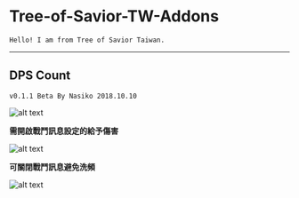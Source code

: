 # Tree-of-Savior-TW-Addons
    Hello! I am from Tree of Savior Taiwan.
***
## DPS Count
`v0.1.1 Beta By Nasiko 2018.10.10`

![alt text](https://i.imgur.com/Ih0oFoj.png)

**需開啟戰鬥訊息設定的給予傷害**

![alt text](https://i.imgur.com/CaKPRxN.png)

**可關閉戰鬥訊息避免洗頻**

![alt text](https://i.imgur.com/rAgGaOx.png)
